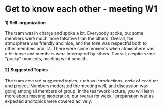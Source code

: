 # Get to know each other - meeting W1

#### 1) Self-organization

The team was in charge and spoke a lot. Everybody spoke, but some members were much more talkative than the others.
Overall, the atmosphere was friendly and nice, and the tone was respectful both to other members and TA. There were some
moments when atmosphere was a bit tense and members were interrupted by others. Overall, despite some "pushy" moments,
meeting went smooth.

#### 2) Suggested Topics

The team covered suggested topics, such as introductions, code of conduct and project. Members moderated the meeting
well, and discussion was going among all members of group. In the teamwork lecture, you will learn more about meeting
moderation, but overall for week 1 preparation was as expected and topics were covered actively.